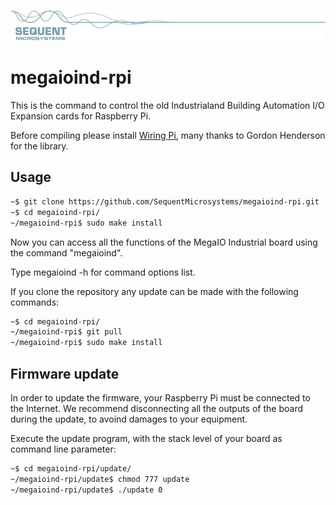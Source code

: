 
[![megaioind-rpi](readmeres/sequent.jpg)](https://sequentmicrosystems.com)

# megaioind-rpi

This is the command to control the old Industrialand Building Automation I/O Expansion cards for Raspberry Pi.

Before compiling please install [Wiring Pi](http://wiringpi.com/download-and-install/), many thanks to Gordon Henderson for the library.

## Usage

```bash
~$ git clone https://github.com/SequentMicrosystems/megaioind-rpi.git
~$ cd megaioind-rpi/
~/megaioind-rpi$ sudo make install
```

Now you can access all the functions of the MegaIO Industrial board using the command "megaioind".

Type megaioind -h for command options list.

If you clone the repository any update can be made with the following commands:

```bash
~$ cd megaioind-rpi/  
~/megaioind-rpi$ git pull
~/megaioind-rpi$ sudo make install
```  
## Firmware update

In order to update the firmware, your Raspberry Pi must be connected to the Internet. We recommend disconnecting all the outputs of the board during the update, to avoind damages to your equipment.

Execute the update program, with the stack level of your board as command line parameter:

```bash
~$ cd megaioind-rpi/update/
~/megaioind-rpi/update$ chmod 777 update
~/megaioind-rpi/update$ ./update 0
```
